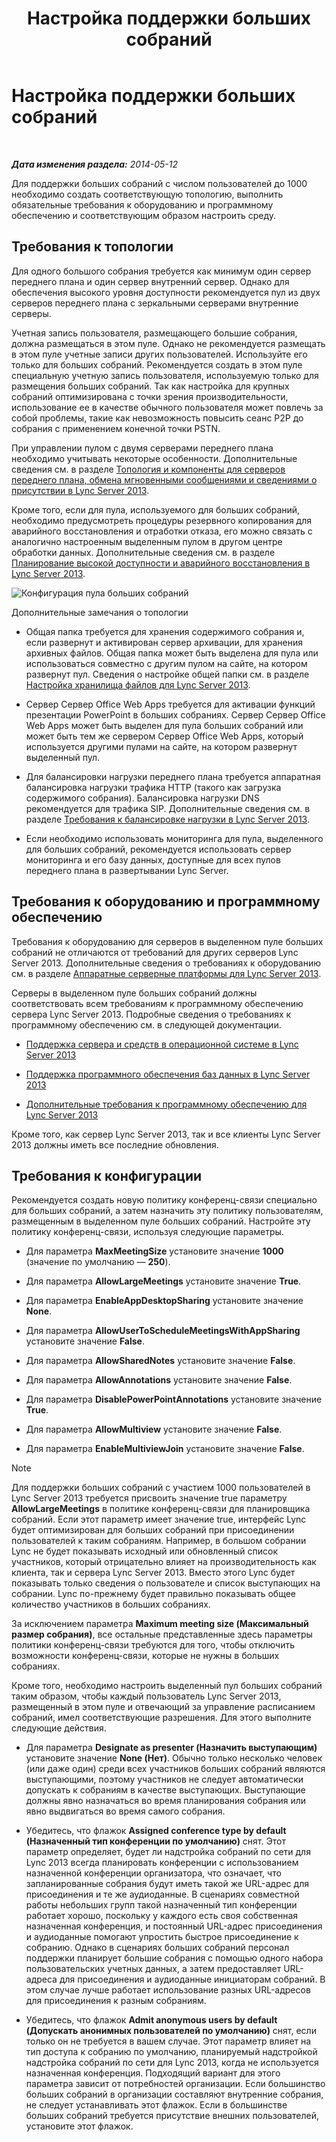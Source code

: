 ﻿---
title: Настройка поддержки больших собраний
TOCTitle: Настройка поддержки больших собраний
ms:assetid: 8e22d34b-b395-408d-9d48-8f2a3abe9513
ms:mtpsurl: https://technet.microsoft.com/ru-ru/library/JJ205074(v=OCS.15)
ms:contentKeyID: 49310472
ms.date: 07/21/2017
mtps_version: v=OCS.15
ms.translationtype: HT
---

# Настройка поддержки больших собраний

 

_**Дата изменения раздела:** 2014-05-12_

Для поддержки больших собраний с числом пользователей до 1000 необходимо создать соответствующую топологию, выполнить обязательные требования к оборудованию и программному обеспечению и соответствующим образом настроить среду.

## Требования к топологии

Для одного большого собрания требуется как минимум один сервер переднего плана и один сервер внутренний сервер. Однако для обеспечения высокого уровня доступности рекомендуется пул из двух серверов переднего плана с зеркальными серверами внутренние серверы.

Учетная запись пользователя, размещающего большие собрания, должна размещаться в этом пуле. Однако не рекомендуется размещать в этом пуле учетные записи других пользователей. Используйте его только для больших собраний. Рекомендуется создать в этом пуле специальную учетную запись пользователя, используемую только для размещения больших собраний. Так как настройка для крупных собраний оптимизирована с точки зрения производительности, использование ее в качестве обычного пользователя может повлечь за собой проблемы, такие как невозможность повысить сеанс P2P до собрания с применением конечной точки PSTN.

При управлении пулом с двумя серверами переднего плана необходимо учитывать некоторые особенности. Дополнительные сведения см. в разделе [Топология и компоненты для серверов переднего плана, обмена мгновенными сообщениями и сведениями о присутствии в Lync Server 2013](lync-server-2013-topologies-and-components-for-front-end-servers-instant-messaging-and-presence.md).

Кроме того, если для пула, используемого для больших собраний, необходимо предусмотреть процедуры резервного копирования для аварийного восстановления и отработки отказа, его можно связать с аналогично настроенным выделенным пулом в другом центре обработки данных. Дополнительные сведения см. в разделе [Планирование высокой доступности и аварийного восстановления в Lync Server 2013](lync-server-2013-planning-for-high-availability-and-disaster-recovery.md).

![Конфигурация пула больших собраний](images/JJ205074.ee00e1c0-c3b2-464d-aa89-a1e877cd034d(OCS.15).jpg "Конфигурация пула больших собраний")

Дополнительные замечания о топологии

  - Общая папка требуется для хранения содержимого собрания и, если развернут и активирован сервер архивации, для хранения архивных файлов. Общая папка может быть выделена для пула или использоваться совместно с другим пулом на сайте, на котором развернут пул. Сведения о настройке общей папки см. в разделе [Настройка хранилища файлов для Lync Server 2013](lync-server-2013-configure-dfs-file-storage.md).

  - Сервер Сервер Office Web Apps требуется для активации функций презентации PowerPoint в больших собраниях. Сервер Сервер Office Web Apps может быть выделен для пула больших собраний или может быть тем же сервером Сервер Office Web Apps, который используется другими пулами на сайте, на котором развернут выделенный пул.

  - Для балансировки нагрузки переднего плана требуется аппаратная балансировка нагрузки трафика HTTP (такого как загрузка содержимого собрания). Балансировка нагрузки DNS рекомендуется для трафика SIP. Дополнительные сведения см. в разделе [Требования к балансировке нагрузки в Lync Server 2013](lync-server-2013-load-balancing-requirements.md).

  - Если необходимо использовать мониторинга для пула, выделенного для больших собраний, рекомендуется использовать сервер мониторинга и его базу данных, доступные для всех пулов переднего плана в развертывании Lync Server.

## Требования к оборудованию и программному обеспечению

Требования к оборудованию для серверов в выделенном пуле больших собраний не отличаются от требований для других серверов Lync Server 2013. Дополнительные сведения о требованиях к оборудованию см. в разделе [Аппаратные серверные платформы для Lync Server 2013](lync-server-2013-server-hardware-platforms.md).

Серверы в выделенном пуле больших собраний должны соответствовать всем требованиям к программному обеспечению сервера Lync Server 2013. Подробные сведения о требованиях к программному обеспечению см. в следующей документации.

  - [Поддержка сервера и средств в операционной системе в Lync Server 2013](lync-server-2013-server-and-tools-operating-system-support.md)

  - [Поддержка программного обеспечения баз данных в Lync Server 2013](lync-server-2013-database-software-support.md)

  - [Дополнительные требования к программному обеспечению для Lync Server 2013](lync-server-2013-additional-software-requirements.md)

Кроме того, как сервер Lync Server 2013, так и все клиенты Lync Server 2013 должны иметь все последние обновления.

## Требования к конфигурации

Рекомендуется создать новую политику конференц-связи специально для больших собраний, а затем назначить эту политику пользователям, размещенным в выделенном пуле больших собраний. Настройте эту политику конференц-связи, используя следующие параметры.

  - Для параметра **MaxMeetingSize** установите значение **1000** (значение по умолчанию — **250**).

  - Для параметра **AllowLargeMeetings** установите значение **True**.

  - Для параметра **EnableAppDesktopSharing** установите значение **None**.

  - Для параметра **AllowUserToScheduleMeetingsWithAppSharing** установите значение **False**.

  - Для параметра **AllowSharedNotes** установите значение **False**.

  - Для параметра **AllowAnnotations** установите значение **False**.

  - Для параметра **DisablePowerPointAnnotations** установите значение **True**.

  - Для параметра **AllowMultiview** установите значение **False**.

  - Для параметра **EnableMultiviewJoin** установите значение **False**.

> [!note]  
> Для поддержки больших собраний с участием 1000 пользователей в Lync Server 2013 требуется присвоить значение true параметру <strong>AllowLargeMeetings</strong> в политике конференц-связи для планировщика собраний. Если этот параметр имеет значение true, интерфейс Lync будет оптимизирован для больших собраний при присоединении пользователей к таким собраниям. Например, в большом собрании Lync не будет показывать исходный или обновленный список участников, который отрицательно влияет на производительность как клиента, так и сервера Lync Server 2013. Вместо этого Lync будет показывать только сведения о пользователе и список выступающих на собрании. Lync по-прежнему будет правильно показывать общее количество участников в больших собраниях.

За исключением параметра **Maximum meeting size (Максимальный размер собрания)**, все остальные представленные здесь параметры политики конференц-связи требуются для того, чтобы отключить возможности конференц-связи, которые не нужны в больших собраниях.

Кроме того, необходимо настроить выделенный пул больших собраний таким образом, чтобы каждый пользователь Lync Server 2013, размещенный в этом пуле и отвечающий за управление расписанием собраний, имел соответствующие разрешения. Для этого выполните следующие действия.

  - Для параметра **Designate as presenter (Назначить выступающим)** установите значение **None (Нет)**. Обычно только несколько человек (или даже один) среди всех участников больших собраний являются выступающими, поэтому участников не следует автоматически допускать к собраниям в качестве выступающих. Выступающие должны явно назначаться во время планирования собрания или явно выдвигаться во время самого собрания.

  - Убедитесь, что флажок **Assigned conference type by default (Назначенный тип конференции по умолчанию)** снят. Этот параметр определяет, будет ли надстройка собраний по сети для Lync 2013 всегда планировать конференции с использованием назначенной конференции организатора, что означает, что запланированные собрания будут иметь такой же URL-адрес для присоединения и те же аудиоданные. В сценариях совместной работы небольших групп такой назначенный тип конференции работает хорошо, поскольку у каждого есть своя собственная назначенная конференция, и постоянный URL-адрес присоединения и аудиоданные помогают упростить быстрое присоединение к собранию. Однако в сценариях больших собраний персонал поддержки планирует большие собрания с помощью одного набора пользовательских учетных данных, а затем предоставляет URL-адреса для присоединения и аудиоданные инициаторам собраний. В этом случае лучше работает использование разных URL-адресов для присоединения к разным собраниям.

  - Убедитесь, что флажок **Admit anonymous users by default (Допускать анонимных пользователей по умолчанию)** снят, если только он не требуется в вашем случае. Этот параметр влияет на тип доступа к собранию по умолчанию, планируемый надстройкой надстройка собраний по сети для Lync 2013, когда не используется назначенная конференция. Подходящий вариант для этого параметра зависит от потребностей организации. Если большинство больших собраний в организации составляют внутренние собрания, не следует устанавливать этот флажок. Если в большинстве больших собраний требуется присутствие внешних пользователей, установите этот флажок.

